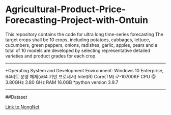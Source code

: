 # Agricultural-Product-Price-Forecasting-Project-with-Ontuin
This repository contains the code for ultra long time-series forecasting
The target crops shall be 10 crops, including potatoes, cabbages, lettuce, cucumbers, green peppers, onions, radishes, garlic, apples, pears and a total of 10 models are developed by selecting representative detailed varieties and product grades for each crop.

___
*Operating System and Development Environment: Windows 10 Enterprise, 64비트 운영 체제(x64 기반 프로세서) Intel(R) Core(TM) i7-10700KF CPU @ 3.80GHz 3.80 GHz RAM 16.0GB *python version 3.9.7

___
##Dataset

[Link to NongNet](https://www.nongnet.or.kr/front/M000000046/content/view.do)
